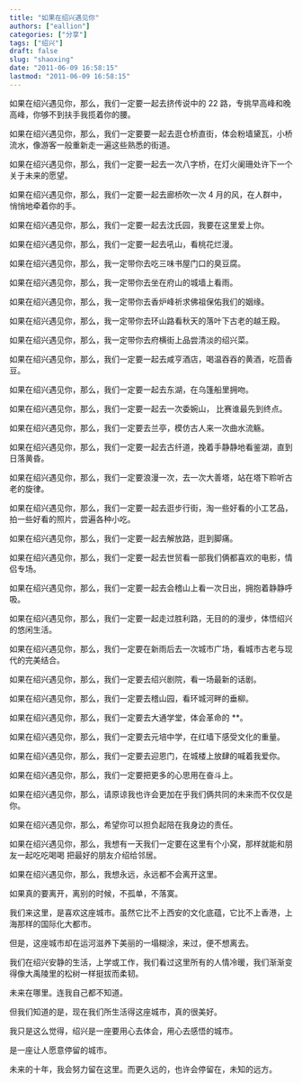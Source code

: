 ```yaml
---
title: "如果在绍兴遇见你"
authors: ["eallion"]
categories: ["分享"]
tags: ["绍兴"]
draft: false
slug: "shaoxing"
date: "2011-06-09 16:58:15"
lastmod: "2011-06-09 16:58:15"
---
```


如果在绍兴遇见你，那么，我们一定要一起去挤传说中的 22 路，专挑早高峰和晚高峰，你够不到扶手我揽着你的腰。

如果在绍兴遇见你，那么，我们一定要要一起去逛仓桥直街，体会粉墙黛瓦，小桥流水，像游客一般重新走一遍这些熟悉的街道。

如果在绍兴遇见你，那么，我们一定要一起去一次八字桥，在灯火阑珊处许下一个关于未来的愿望。

如果在绍兴遇见你，那么，我们一定要一起去廊桥吹一次 4 月的风，在人群中，悄悄地牵着你的手。

如果在绍兴遇见你，那么，我们一定要一起去沈氏园，我要在这里爱上你。

如果在绍兴遇见你，那么，我们一定要一起去吼山，看桃花烂漫。  

如果在绍兴遇见你，那么，我一定带你去吃三味书屋门口的臭豆腐。  

如果在绍兴遇见你，那么，我一定带你去坐在府山的城墙上看雨。

如果在绍兴遇见你，那么，我一定带你去香炉峰祈求佛祖保佑我们的姻缘。

如果在绍兴遇见你，那么，我一定带你去环山路看秋天的落叶下古老的越王殿。

如果在绍兴遇见你，那么，我一定带你去府横街上品尝清淡的绍兴菜。

如果在绍兴遇见你，那么，我们一定要一起去咸亨酒店，喝温吞吞的黄酒，吃茴香豆。

如果在绍兴遇见你，那么，我们一定要一起去东湖，在乌篷船里拥吻。

如果在绍兴遇见你，那么，我们一定要一起去一次委婉山， 比赛谁最先到终点。

如果在绍兴遇见你，那么，我们一定要去兰亭，模仿古人来一次曲水流觞。

如果在绍兴遇见你，那么，我们一定要一起去古纤道，挽着手静静地看鉴湖，直到日落黄昏。

如果在绍兴遇见你，那么，我们一定要浪漫一次，去一次大善塔，站在塔下聆听古老的旋律。

如果在绍兴遇见你，那么，我们一定要一起去逛步行街，淘一些好看的小工艺品，拍一些好看的照片，尝遍各种小吃。

如果在绍兴遇见你，那么，我们一定要一起去解放路，逛到脚痛。

如果在绍兴遇见你，那么，我们一定要一起去世贸看一部我们俩都喜欢的电影，情侣专场。

如果在绍兴遇见你，那么，我们一定要一起去会稽山上看一次日出，拥抱着静静呼吸。

如果在绍兴遇见你，那么，我们一定要一起走过胜利路，无目的的漫步，体悟绍兴的悠闲生活。

如果在绍兴遇见你，那么，我们一定要在新雨后去一次城市广场，看城市古老与现代的完美结合。

如果在绍兴遇见你，那么，我们一定要去绍兴剧院，看一场最新的话剧。

如果在绍兴遇见你，那么，我们一定要去稽山园，看环城河畔的垂柳。

如果在绍兴遇见你，那么，我们一定要去大通学堂，体会革命的 **。

如果在绍兴遇见你，那么，我们一定要去元培中学，在红墙下感受文化的重量。

如果在绍兴遇见你，那么，我们一定要去迎恩门，在城楼上放肆的喊着我爱你。  

如果在绍兴遇见你，那么，我们一定要把更多的心思用在奋斗上。

如果在绍兴遇见你，那么，请原谅我也许会更加在乎我们俩共同的未来而不仅仅是你。

如果在绍兴遇见你，那么，希望你可以担负起陪在我身边的责任。

如果在绍兴遇见你，那么，我想有一天我们一定要在这里有个小窝，那样就能和朋友一起吃吃喝喝 把最好的朋友介绍给邻居。

如果在绍兴遇见你，那么，我想永远，永远都不会离开这里。

如果真的要离开，离别的时候，不孤单，不落寞。

我们来这里，是喜欢这座城市。虽然它比不上西安的文化底蕴，它比不上香港，上海那样的国际化大都市。

但是，这座城市却在运河滋养下美丽的一塌糊涂，来过，便不想离去。

我们在绍兴安静的生活，上学或工作，我们看过这里所有的人情冷暖，我们渐渐变得像大禹陵里的松树一样挺拔而柔韧。

未来在哪里。连我自己都不知道。

但我们知道的是，现在我们所生活得这座城市，真的很美好。

我只是这么觉得，绍兴是一座要用心去体会，用心去感悟的城市。

是一座让人愿意停留的城市。

未来的十年，我会努力留在这里。而更久远的，也许会停留在，未知的远方。
